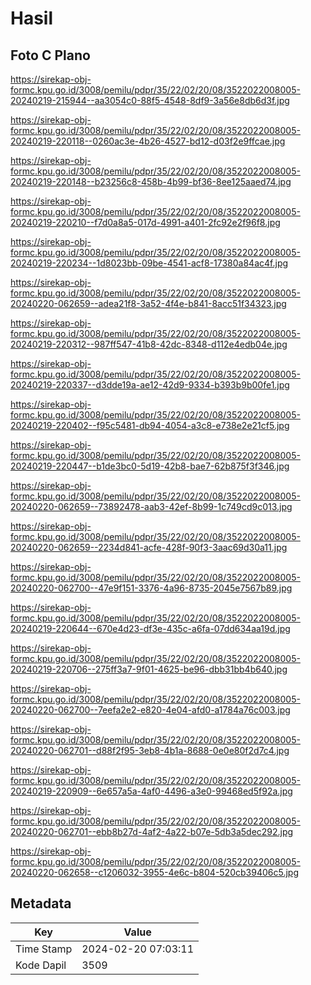 # Hasil

## Foto C Plano

https://sirekap-obj-formc.kpu.go.id/3008/pemilu/pdpr/35/22/02/20/08/3522022008005-20240219-215944--aa3054c0-88f5-4548-8df9-3a56e8db6d3f.jpg

https://sirekap-obj-formc.kpu.go.id/3008/pemilu/pdpr/35/22/02/20/08/3522022008005-20240219-220118--0260ac3e-4b26-4527-bd12-d03f2e9ffcae.jpg

https://sirekap-obj-formc.kpu.go.id/3008/pemilu/pdpr/35/22/02/20/08/3522022008005-20240219-220148--b23256c8-458b-4b99-bf36-8ee125aaed74.jpg

https://sirekap-obj-formc.kpu.go.id/3008/pemilu/pdpr/35/22/02/20/08/3522022008005-20240219-220210--f7d0a8a5-017d-4991-a401-2fc92e2f96f8.jpg

https://sirekap-obj-formc.kpu.go.id/3008/pemilu/pdpr/35/22/02/20/08/3522022008005-20240219-220234--1d8023bb-09be-4541-acf8-17380a84ac4f.jpg

https://sirekap-obj-formc.kpu.go.id/3008/pemilu/pdpr/35/22/02/20/08/3522022008005-20240220-062659--adea21f8-3a52-4f4e-b841-8acc51f34323.jpg

https://sirekap-obj-formc.kpu.go.id/3008/pemilu/pdpr/35/22/02/20/08/3522022008005-20240219-220312--987ff547-41b8-42dc-8348-d112e4edb04e.jpg

https://sirekap-obj-formc.kpu.go.id/3008/pemilu/pdpr/35/22/02/20/08/3522022008005-20240219-220337--d3dde19a-ae12-42d9-9334-b393b9b00fe1.jpg

https://sirekap-obj-formc.kpu.go.id/3008/pemilu/pdpr/35/22/02/20/08/3522022008005-20240219-220402--f95c5481-db94-4054-a3c8-e738e2e21cf5.jpg

https://sirekap-obj-formc.kpu.go.id/3008/pemilu/pdpr/35/22/02/20/08/3522022008005-20240219-220447--b1de3bc0-5d19-42b8-bae7-62b875f3f346.jpg

https://sirekap-obj-formc.kpu.go.id/3008/pemilu/pdpr/35/22/02/20/08/3522022008005-20240220-062659--73892478-aab3-42ef-8b99-1c749cd9c013.jpg

https://sirekap-obj-formc.kpu.go.id/3008/pemilu/pdpr/35/22/02/20/08/3522022008005-20240220-062659--2234d841-acfe-428f-90f3-3aac69d30a11.jpg

https://sirekap-obj-formc.kpu.go.id/3008/pemilu/pdpr/35/22/02/20/08/3522022008005-20240220-062700--47e9f151-3376-4a96-8735-2045e7567b89.jpg

https://sirekap-obj-formc.kpu.go.id/3008/pemilu/pdpr/35/22/02/20/08/3522022008005-20240219-220644--670e4d23-df3e-435c-a6fa-07dd634aa19d.jpg

https://sirekap-obj-formc.kpu.go.id/3008/pemilu/pdpr/35/22/02/20/08/3522022008005-20240219-220706--275ff3a7-9f01-4625-be96-dbb31bb4b640.jpg

https://sirekap-obj-formc.kpu.go.id/3008/pemilu/pdpr/35/22/02/20/08/3522022008005-20240220-062700--7eefa2e2-e820-4e04-afd0-a1784a76c003.jpg

https://sirekap-obj-formc.kpu.go.id/3008/pemilu/pdpr/35/22/02/20/08/3522022008005-20240220-062701--d88f2f95-3eb8-4b1a-8688-0e0e80f2d7c4.jpg

https://sirekap-obj-formc.kpu.go.id/3008/pemilu/pdpr/35/22/02/20/08/3522022008005-20240219-220909--6e657a5a-4af0-4496-a3e0-99468ed5f92a.jpg

https://sirekap-obj-formc.kpu.go.id/3008/pemilu/pdpr/35/22/02/20/08/3522022008005-20240220-062701--ebb8b27d-4af2-4a22-b07e-5db3a5dec292.jpg

https://sirekap-obj-formc.kpu.go.id/3008/pemilu/pdpr/35/22/02/20/08/3522022008005-20240220-062658--c1206032-3955-4e6c-b804-520cb39406c5.jpg


## Metadata

| Key        | Value               |
| ---------- | ------------------- |
| Time Stamp | 2024-02-20 07:03:11 |
| Kode Dapil | 3509                |



